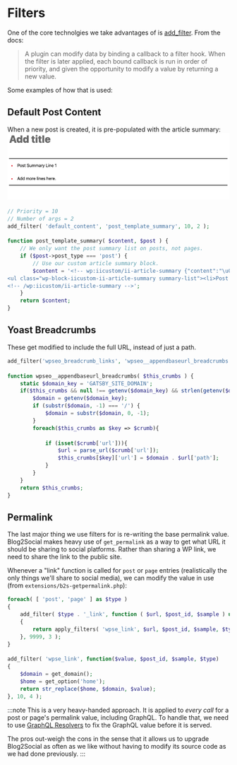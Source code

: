 # Filters

One of the core technolgies we take advantages of is [add_filter](https://developer.wordpress.org/reference/functions/add_filter/). From the docs:

> A plugin can modify data by binding a callback to a filter hook. When the filter is later applied, each bound callback is run in order of priority, and given the opportunity to modify a value by returning a new value.

Some examples of how that is used:

## Default Post Content

When a new post is created, it is pre-populated with the article summary:
![Default Post Content](./assets/default-post.png)

```php
// Priority = 10
// Number of args = 2
add_filter( 'default_content', 'post_template_summary', 10, 2 );

function post_template_summary( $content, $post ) {
	// We only want the post summary list on posts, not pages.
	if ($post->post_type === 'post') {
		// Use our custom article summary block.
		$content = '<!-- wp:iicustom/ii-article-summary {"content":"\u003cli\u003ePost Summary Line 1\u003c/li\u003e\u003cli\u003eAdd more lines here.\u003c/li\u003e"} -->
<ul class="wp-block-iicustom-ii-article-summary summary-list"><li>Post Summary Line 1</li><li>Add more lines here.</li></ul>
<!-- /wp:iicustom/ii-article-summary -->';
	}
	return $content;
}
```

## Yoast Breadcrumbs

These get modified to include the full URL, instead of just a path.

```php
add_filter('wpseo_breadcrumb_links', 'wpseo__appendbaseurl_breadcrumbs',10,1);

function wpseo__appendbaseurl_breadcrumbs( $this_crumbs ) {
	static $domain_key = 'GATSBY_SITE_DOMAIN';
	if($this_crumbs && null !== getenv($domain_key) && strlen(getenv($domain_key)) > 0){
		$domain = getenv($domain_key);
		if (substr($domain, -1) === '/') {
			$domain = substr($domain, 0, -1);
		}
		foreach($this_crumbs as $key => $crumb){

			if (isset($crumb['url'])){
				$url = parse_url($crumb['url']);
				$this_crumbs[$key]['url'] = $domain . $url['path'];
			}
	    }
	}
    return $this_crumbs;
}
```

## Permalink

The last major thing we use filters for is re-writing the base permalink value. Blog2Social makes heavy use of `get_permalink` as a way to get what URL it should be sharing to social platforms. Rather than sharing a WP link, we need to share the link to the public site.

Whenever a "link" function is called for `post` or `page` entries (realistically the only things we'll share to social media), we can modify the value in use (from `extensions/b2s-getpermalink.php`):

```php
foreach( [ 'post', 'page' ] as $type )
{
	add_filter( $type . '_link', function ( $url, $post_id, $sample ) use ( $type )
	{
		return apply_filters( 'wpse_link', $url, $post_id, $sample, $type );
	}, 9999, 3 );
}

add_filter( 'wpse_link', function($value, $post_id, $sample, $type)
{
	$domain = get_domain();
	$home = get_option('home');
	return str_replace($home, $domain, $value);
}, 10, 4 );
```

:::note
This is a very heavy-handed approach. It is applied to _every call_ for a post or page's permalink value, including GraphQL. To handle that, we need to use [GraphQL Resolvers](./modifying-graphql.md) to fix the GraphQL value before it is served.

The pros out-weigh the cons in the sense that it allows us to upgrade Blog2Social as often as we like without having to modify its source code as we had done previously.
:::
